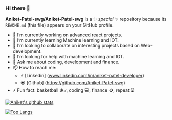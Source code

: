 ### Hi there 👋


**Aniket-Patel-swg/Aniket-Patel-swg** is a ✨ _special_ ✨ repository because its `README.md` (this file) appears on your GitHub profile.




- 🔭 I’m currently working on advanced react projects.
- 🌱 I’m currently learning Machine learning and IOT.
- 👯 I’m looking to collaborate on interesting projects based on Web-development.
- 🤔 I’m looking for help with machine learning and IOT.
- 💬 Ask me about coding, development and finance.
- 📫 How to reach me: 
  - :zap: [Linkedin] (www.linkedin.com/in/aniket-patel-developer)
  - :sunglasses: [Github] (https://github.com/Aniket-Patel-swg)
- ⚡ Fun fact: basketball :basketball_man:, coding :computer:, finance :coin:, repeat :hourglass:





[![Aniket's github stats](https://github-readme-stats.vercel.app/api?username=Aniket-Patel-swg&count_private=true&show_icons=true&theme=tokyonight&hide_rank=false)](https://github.com/Aniket-Patel-swg/github-readme-stats)






[![Top Langs](https://github-readme-stats.vercel.app/api/top-langs/?username=anuraghazra&layout=compact)](https://github.com/Aniket-Patel-swg/github-readme-stats)

